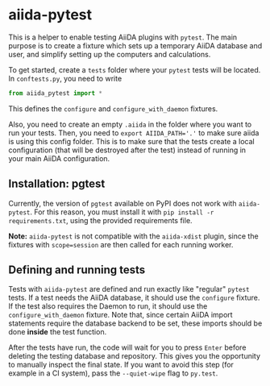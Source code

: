 # aiida-pytest

This is a helper to enable testing AiiDA plugins with ``pytest``. The main purpose is to create a fixture which sets up a temporary AiiDA database and user, and simplify setting up the computers and calculations.

To get started, create a ``tests`` folder where your ``pytest`` tests will be located. In ``conftests.py``, you need to write

```python
from aiida_pytest import *
```

This defines the ``configure`` and ``configure_with_daemon`` fixtures.

Also, you need to create an empty ``.aiida`` in the folder where you want to run your tests. Then, you need to ``export AIIDA_PATH='.'`` to make sure aiida is using this config folder. This is to make sure that the tests create a local configuration (that will be destroyed after the test) instead of running in your main AiiDA configuration.

## Installation: pgtest

Currently, the version of ``pgtest`` available on PyPI does not work with ``aiida-pytest``. For this reason, you must install it with ``pip install -r requirements.txt``, using the provided requirements file.

**Note:** ``aiida-pytest`` is not compatible with the ``aiida-xdist`` plugin, since the fixtures with ``scope=session`` are then called for each running worker.

## Defining and running tests

Tests with ``aiida-pytest`` are defined and run exactly like "regular" ``pytest`` tests. If a test needs the AiiDA database, it should use the ``configure`` fixture. If the test also requires the Daemon to run, it should use the ``configure_with_daemon`` fixture. Note that, since certain AiiDA import statements require the database backend to be set, these imports should be done **inside** the test function.

After the tests have run, the code will wait for you to press ``Enter`` before deleting the testing database and repository. This gives you the opportunity to manually inspect the final state. If you want to avoid this step (for example in a CI system), pass the ``--quiet-wipe`` flag to ``py.test``.

